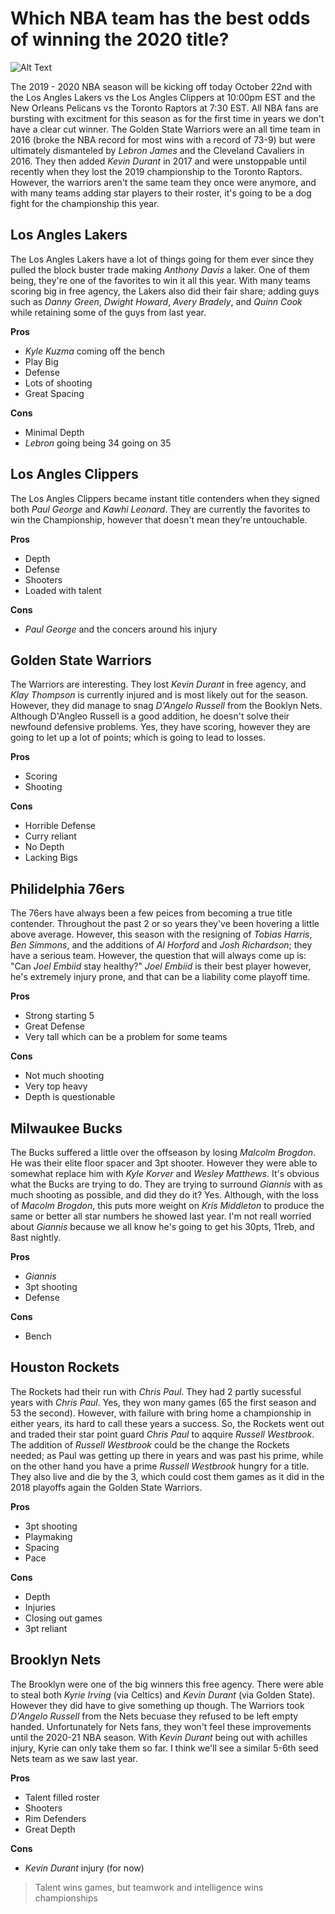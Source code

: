 # Which NBA team has the best odds of winning the 2020 title?
![Alt Text](https://i.ytimg.com/vi/9TZ2_0OGHaU/maxresdefault.jpg)

The 2019 - 2020 NBA season will be kicking off today October 22nd with the Los Angles Lakers vs the Los Angles Clippers at 10:00pm EST and the New Orleans Pelicans vs the Toronto Raptors at 7:30 EST. All NBA fans are bursting with excitment for this season as for the first time in years we don't have a clear cut winner. The Golden State Warriors were an all time team in 2016 (broke the NBA record for most wins with a record of 73-9) but were ultimately dismanteled by *Lebron James* and the Cleveland Cavaliers in 2016. They then added *Kevin Durant* in 2017 and were unstoppable until recently when they lost the 2019 championship to the Toronto Raptors. However, the warriors aren't the same team they once were anymore, and with many teams adding star players to their roster, it's going to be a dog fight for the championship this year. 

## Los Angles Lakers
The Los Angles Lakers have a lot of things going for them ever since they pulled the block buster trade making *Anthony Davis* a laker. One of them being, they're one of the favorites to win it all this year. With many teams scoring big in free agency, the Lakers also did their fair share; adding guys such as *Danny Green*, *Dwight Howard*, *Avery Bradely*, and *Quinn Cook* while retaining some of the guys from last year.

**Pros**
* *Kyle Kuzma* coming off the bench
* Play Big
* Defense
* Lots of shooting
* Great Spacing

**Cons**
* Minimal Depth
* *Lebron* going being 34 going on 35

## Los Angles Clippers
The Los Angles Clippers became instant title contenders when they signed both *Paul George* and *Kawhi Leonard*. They are currently the favorites to win the Championship, however that doesn't mean they're untouchable.

**Pros**
* Depth
* Defense 
* Shooters
* Loaded with talent

**Cons**
* *Paul George* and the concers around his injury

## Golden State Warriors
The Warriors are interesting. They lost *Kevin Durant* in free agency, and *Klay Thompson* is currently injured and is most likely out for the season. However, they did manage to snag *D'Angelo Russell* from the Booklyn Nets. Although D'Angleo Russell is a good addition, he doesn't solve their newfound defensive problems. Yes, they have scoring, however they are going to let up a lot of points; which is going to lead to losses.

**Pros**
* Scoring
* Shooting

**Cons**
* Horrible Defense
* Curry reliant
* No Depth
* Lacking Bigs

## Philidelphia 76ers
The 76ers have always been a few peices from becoming a true title contender. Throughout the past 2 or so years they've been hovering a little above average. However, this season with the resigning of *Tobias Harris*, *Ben Simmons*, and the additions of *Al Horford* and *Josh Richardson*; they have a serious team. However, the question that will always come up is: "Can *Joel Embiid* stay healthy?" *Joel Embiid* is their best player however, he's extremely injury prone, and that can be a liability come playoff time.

**Pros**
* Strong starting 5
* Great Defense
* Very tall which can be a problem for some teams

**Cons** 
* Not much shooting
* Very top heavy
* Depth is questionable 

## Milwaukee Bucks
The Bucks suffered a little over the offseason by losing *Malcolm Brogdon*. He was their elite floor spacer and 3pt shooter. However they were able to somewhat replace him with *Kyle Korver* and *Wesley Matthews*. It's obvious what the Bucks are trying to do. They are trying to surround *Giannis* with as much shooting as possible, and did they do it? Yes. Although, with the loss of *Macolm Brogdon*, this puts more weight on *Kris Middleton* to produce the same or better all star numbers he showed last year. I'm not reall worried about *Giannis* because we all know he's going to get his 30pts, 11reb, and 8ast nightly.

**Pros**
* *Giannis*
* 3pt shooting
* Defense 

**Cons**
* Bench

## Houston Rockets
The Rockets had their run with *Chris Paul*. They had 2 partly sucessful years with *Chris Paul*. Yes, they won many games (65 the first season and 53 the second). However, with failure with bring home a championship in either years, its hard to call these years a success. So, the Rockets went out and traded their star point guard *Chris Paul* to aqquire *Russell Westbrook*. The addition of *Russell Westbrook* could be the change the Rockets needed; as Paul was getting up there in years and was past his prime, while on the other hand you have a prime *Russell Westbrook* hungry for a title. They also live and die by the 3, which could cost them games as it did in the 2018 playoffs again the Golden State Warriors.

**Pros**
* 3pt shooting
* Playmaking
* Spacing
* Pace

**Cons**
* Depth
* Injuries
* Closing out games
* 3pt reliant

## Brooklyn Nets
The Brooklyn were one of the big winners this free agency. There were able to steal both *Kyrie Irving* (via Celtics) and *Kevin Durant* (via Golden State). However they did have to give something up though. The Warriors took *D'Angelo Russell* from the Nets becuase they refused to be left empty handed. Unfortunately for Nets fans, they won't feel these improvements until the 2020-21 NBA season. With *Kevin Durant* being out with achilles injury, Kyrie can only take them so far. I think we'll see a similar 5-6th seed Nets team as we saw last year.

**Pros**
* Talent filled roster
* Shooters
* Rim Defenders
* Great Depth

**Cons**
* *Kevin Durant* injury (for now)
> Talent wins games, but teamwork and intelligence wins championships










